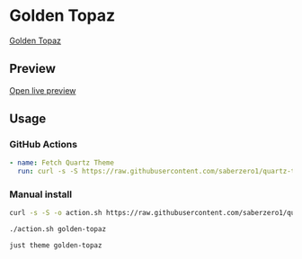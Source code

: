 # Golden Topaz

[Golden Topaz](#)

## Preview

[Open live preview](https://quartz-themes.github.io/golden-topaz/)

## Usage

### GitHub Actions

```yaml
- name: Fetch Quartz Theme
  run: curl -s -S https://raw.githubusercontent.com/saberzero1/quartz-themes/master/action.sh | bash -s -- golden-topaz
```

### Manual install

```bash
curl -s -S -o action.sh https://raw.githubusercontent.com/saberzero1/quartz-themes/master/action.sh

./action.sh golden-topaz
```

```bash
just theme golden-topaz
```
